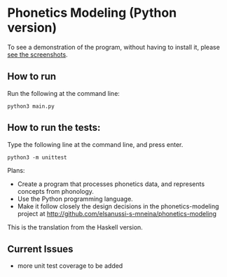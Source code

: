 # Phonetics Modeling (Python version)

To see a demonstration of the program, without having to install it, please [see the screenshots](https://github.com/elsanussi-s-mneina/phonetics-modeling-python/wiki/screenshots).


## How to run
Run the following at the command line:

`python3 main.py`


## How to run the tests:
Type the following line at the command line, and press enter.

`python3 -m unittest`


Plans:
- Create a program that processes phonetics data,  and represents concepts from phonology.
- Use the Python programming language.
- Make it follow closely the design decisions in the phonetics-modeling project at http://github.com/elsanussi-s-mneina/phonetics-modeling

This is the translation from the Haskell version.


## Current Issues
- more unit test coverage to be added
